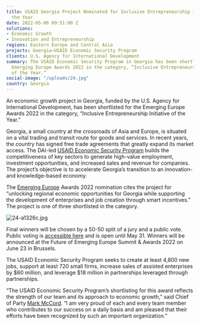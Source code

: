 ```yaml
---
title: USAID Georgia Project Nominated for Inclusive Entrepreneurship Initiative of
  the Year
date: 2022-05-06 09:51:00 Z
solutions:
- Economic Growth
- Innovation and Entrepreneurship
regions: Eastern Europe and Central Asia
projects: Georgia—USAID Economic Security Program
clients: U.S. Agency for International Development
summary: The USAID Economic Security Program in Georgia has been shortlisted for the
  Emerging Europe Awards 2022 in the category, “Inclusive Entrepreneurship Initiative
  of the Year.”
social-image: "/uploads/24.jpg"
country: Georgia
---
```


An economic growth project in Georgia, funded by the U.S. Agency for International Development, has been shortlisted for the Emerging Europe Awards 2022 in the category, “Inclusive Entrepreneurship Initiative of the Year.”

Georgia, a small country at the crossroads of Asia and Europe, is situated on a vital trading and transit route for goods and services. In recent years, the country has signed free trade agreements that greatly expand its market access. The DAI-led [USAID Economic Security Program](https://www.dai.com/our-work/projects/georgia-usaid-economic-security-program-georgia-esp) builds the competitiveness of key sectors to generate high-value employment, investment opportunities, and increased sales and revenue for companies. The project’s objective is to accelerate Georgia’s transition to an innovation- and knowledge-based economy.

The [Emerging Europe](https://emerging-europe.com/future-of-ee-about/) Awards 2022 nomination cites the project for “unlocking regional economic opportunities for Georgia while supporting the development of enterprises and job creation through smart incentives.” The project is one of three shortlisted in the category.

![24-a1326c.jpg](/uploads/24-a1326c.jpg)
 
Final winners will be chosen by a 50-50 split of a jury and a public vote. Public voting is [accessible here](https://emerging-europe.com/future-of-ee-awards/shortlist/) and is open until May 31. Winners will be announced at the Future of Emerging Europe Summit & Awards 2022 on June 23 in Brussels.  
  
The USAID Economic Security Program seeks to create at least 4,800 new jobs, support at least 720 small firms, increase sales of assisted enterprises by $60 million, and leverage $18 million in partnerships leveraged through partnerships.

“The USAID Economic Security Program’s shortlisting for this award reflects the strength of our team and its approach to economic growth,” said Chief of Party [Mark McCord](https://www.dai.com/who-we-are/our-team/mark-mccord). “I am very proud of each and every team member who contributes to our success on a daily basis and am pleased that their efforts have been recognized by such an important organization.”